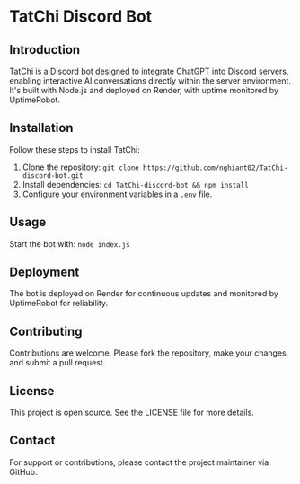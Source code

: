 <h1>TatChi Discord Bot</h1>

<h2>Introduction</h2>
<p>TatChi is a Discord bot designed to integrate ChatGPT into Discord servers, enabling interactive AI conversations directly within the server environment. It's built with Node.js and deployed on Render, with uptime monitored by UptimeRobot.</p>

<h2>Installation</h2>
<p>Follow these steps to install TatChi:</p>
<ol>
  <li>Clone the repository: <code>git clone https://github.com/nghiant02/TatChi-discord-bot.git</code></li>
  <li>Install dependencies: <code>cd TatChi-discord-bot && npm install</code></li>
  <li>Configure your environment variables in a <code>.env</code> file.</li>
</ol>

<h2>Usage</h2>
<p>Start the bot with: <code>node index.js</code></p>

<h2>Deployment</h2>
<p>The bot is deployed on Render for continuous updates and monitored by UptimeRobot for reliability.</p>

<h2>Contributing</h2>
<p>Contributions are welcome. Please fork the repository, make your changes, and submit a pull request.</p>

<h2>License</h2>
<p>This project is open source. See the LICENSE file for more details.</p>

<h2>Contact</h2>
<p>For support or contributions, please contact the project maintainer via GitHub.</p>
